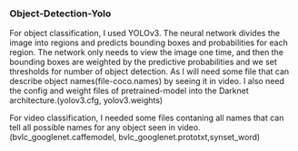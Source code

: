 ### Object-Detection-Yolo
For object classification, I used YOLOv3. The neural network divides the image into regions and predicts bounding boxes and probabilities for each region. The network only needs to view the image one time, and then the bounding boxes are weighted by the predictive probabilities and we set thresholds for number of object detection. As I will need some file that can describe object names(file-coco.names) by seeing it in video. I also need the config and weight files of pretrained-model into the Darknet architecture.(yolov3.cfg, yolov3.weights)

For video classification, I needed some files contaning all names that can tell all possible names for any object seen in video.
(bvlc_googlenet.caffemodel, bvlc_googlenet.prototxt,synset_word)
